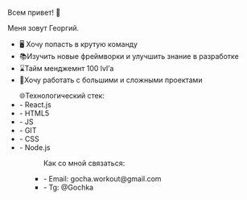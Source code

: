 Всем привет! 👋

Меня зовут Георгий.

- 🖥 Хочу попасть в крутую команду
- 📚Изучить новые фреймворки и улучшить знание в разработке 
- ⌛️Тайм менджемнт 100 lvl’а
- 🏹Хочу работать с большими и сложными проектами 

<ul>
🌐Технологический стек:

  <li>- React.js</li> 
  <li>- HTML5</li> 
  <li>- JS</li> 
  <li>- GIT</li> 
  <li>- CSS</li> 
  <li>- Node.js</li> 
<ul>
<div id="info">
<ul>
  <p>Как со мной связаться:</p>

<li>- Email: gocha.workout@gmail.com</li>    
<li>- Tg: @Gochka</li>
</ul>
</div>
